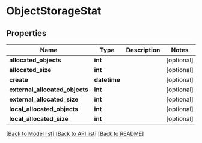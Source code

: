 # ObjectStorageStat

## Properties
Name | Type | Description | Notes
------------ | ------------- | ------------- | -------------
**allocated_objects** | **int** |  | [optional] 
**allocated_size** | **int** |  | [optional] 
**create** | **datetime** |  | [optional] 
**external_allocated_objects** | **int** |  | [optional] 
**external_allocated_size** | **int** |  | [optional] 
**local_allocated_objects** | **int** |  | [optional] 
**local_allocated_size** | **int** |  | [optional] 

[[Back to Model list]](../README.md#documentation-for-models) [[Back to API list]](../README.md#documentation-for-api-endpoints) [[Back to README]](../README.md)


